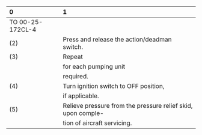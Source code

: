 | 0                | 1                                                            |
|:-----------------|:-------------------------------------------------------------|
| TO 00-25-172CL-4 |                                                              |
| (2)              | Press and release the action/deadman switch.                 |
| (3)              | Repeat                                                       |
|                  | for each pumping unit                                        |
|                  | required.                                                    |
| (4)              | Turn ignition switch to OFF position,                        |
|                  | if applicable.                                               |
| (5)              | Relieve pressure from the pressure relief skid, upon comple- |
|                  | tion of aircraft servicing.                                  |